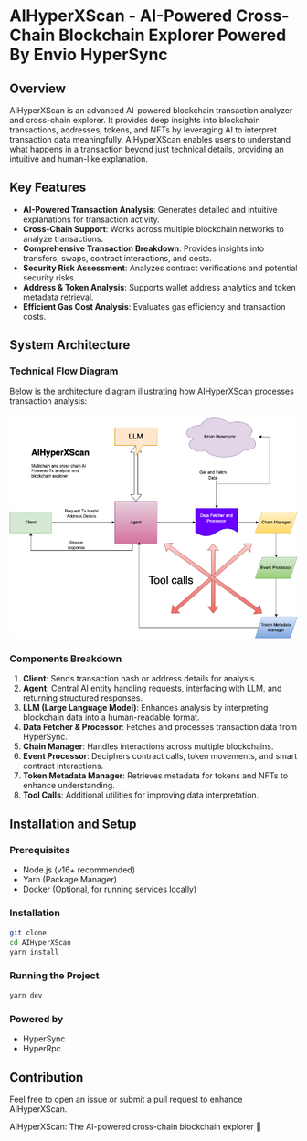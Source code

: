 # AIHyperXScan - AI-Powered Cross-Chain Blockchain Explorer Powered By Envio HyperSync

## Overview
AIHyperXScan is an advanced AI-powered blockchain transaction analyzer and cross-chain explorer. It provides deep insights into blockchain transactions, addresses, tokens, and NFTs by leveraging AI to interpret transaction data meaningfully. AIHyperXScan enables users to understand what happens in a transaction beyond just technical details, providing an intuitive and human-like explanation.

## Key Features
- **AI-Powered Transaction Analysis**: Generates detailed and intuitive explanations for transaction activity.
- **Cross-Chain Support**: Works across multiple blockchain networks to analyze transactions.
- **Comprehensive Transaction Breakdown**: Provides insights into transfers, swaps, contract interactions, and costs.
- **Security Risk Assessment**: Analyzes contract verifications and potential security risks.
- **Address & Token Analysis**: Supports wallet address analytics and token metadata retrieval.
- **Efficient Gas Cost Analysis**: Evaluates gas efficiency and transaction costs.

## System Architecture
### Technical Flow Diagram
Below is the architecture diagram illustrating how AIHyperXScan processes transaction analysis:

![AIHyperXScan Architecture](./aihyperxscan.png)

### Components Breakdown
1. **Client**: Sends transaction hash or address details for analysis.
2. **Agent**: Central AI entity handling requests, interfacing with LLM, and returning structured responses.
3. **LLM (Large Language Model)**: Enhances analysis by interpreting blockchain data into a human-readable format.
4. **Data Fetcher & Processor**: Fetches and processes transaction data from HyperSync.
5. **Chain Manager**: Handles interactions across multiple blockchains.
6. **Event Processor**: Deciphers contract calls, token movements, and smart contract interactions.
7. **Token Metadata Manager**: Retrieves metadata for tokens and NFTs to enhance understanding.
8. **Tool Calls**: Additional utilities for improving data interpretation.

## Installation and Setup
### Prerequisites
- Node.js (v16+ recommended)
- Yarn (Package Manager)
- Docker (Optional, for running services locally)

### Installation
```sh
git clone
cd AIHyperXScan
yarn install
```

### Running the Project
```sh
yarn dev
```

### Powered by 
- HyperSync
- HyperRpc

## Contribution
Feel free to open an issue or submit a pull request to enhance AIHyperXScan.

AIHyperXScan: The AI-powered cross-chain blockchain explorer 🚀


